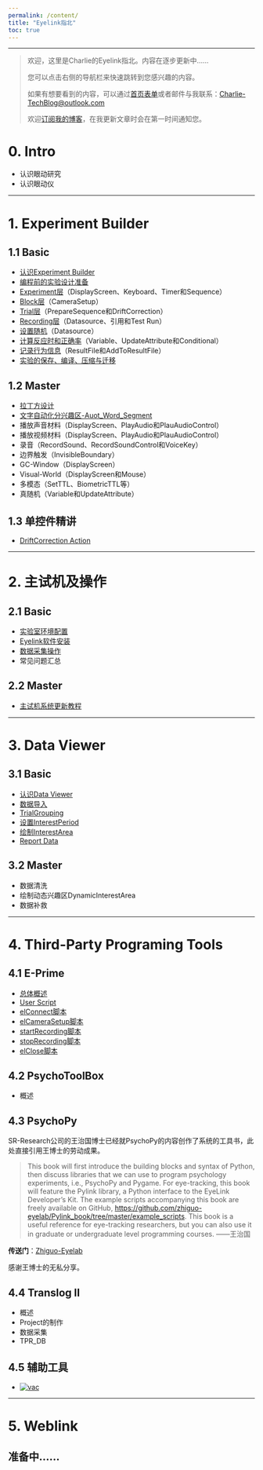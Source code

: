 ```yaml
---
permalink: /content/
title: "Eyelink指北"
toc: true
---
```


---

>欢迎，这里是Charlie的Eyelink指北。内容在逐步更新中……
>
>您可以点击右侧的导航栏来快速跳转到您感兴趣的内容。
>
>如果有想要看到的内容，可以通过[首页表单](/)或者邮件与我联系：Charlie-TechBlog@outlook.com
>
>欢迎[订阅我的博客](/blog%20usage/add_rss_feed/)，在我更新文章时会在第一时间通知您。

# 0. Intro

* 认识眼动研究
* 认识眼动仪

---

# 1. Experiment Builder

## 1.1 Basic

* [认识Experiment Builder](/eyelink/EB_Intro/)
* [编程前的实验设计准备](/eyelink/Experiment_Design/)
* [Experiment层](/eyelink/Experiment_Level/)（DisplayScreen、Keyboard、Timer和Sequence）
* [Block层](/eyelink/Block_Level/)（CameraSetup）
* [Trial层](/eyelink/Trial_Level/)（PrepareSequence和DriftCorrection）
* [Recording层](/eyelink/Recording_Level/)（Datasource、引用和Test Run）
* [设置随机](/eyelink/set_trial_random/)（Datasource）
* [计算反应时和正确率](/eyelink/calcuate_rt_n_acc/#1-计算反应时)（Variable、UpdateAttribute和Conditional）
* [记录行为信息](/eyelink/calcuate_rt_n_acc/#23-保存到result-file)（ResultFile和AddToResultFile）
* [实验的保存、编译、压缩与迁移](/eyelink/exp_package_save_n_transfer/)

## 1.2 Master

* [拉丁方设计](/eyelink/latin_square_random/)
* [文字自动化分兴趣区-Auot_Word_Segment](/eyelink/eb_auto_word_segment/)
* 播放声音材料（DisplayScreen、PlayAudio和PlauAudioControl）
* 播放视频材料（DisplayScreen、PlayAudio和PlauAudioControl）
* 录音（RecordSound、RecordSoundControl和VoiceKey）
* 边界触发（InvisibleBoundary）
* GC-Window（DisplayScreen）
* Visual-World（DisplayScreen和Mouse）
* 多模态（SetTTL、BiometricTTL等）
* 真随机（Variable和UpdateAttribute）

## 1.3 单控件精讲

* [DriftCorrection Action](/eyelink/Drift/)

---

# 2. 主试机及操作

## 2.1 Basic

* [实验室环境配置](/eyelink/LabSetup/)
* [Eyelink软件安装](/eyelink/install_software/)
* [数据采集操作](/eyelink/data_collection/)
* 常见问题汇总

## 2.2 Master

* [主试机系统更新教程](/eyelink/host-system-update/)

---

# 3. Data Viewer

## 3.1 Basic

* [认识Data Viewer](/eyelink/DV_Intro/)
* [数据导入](/eyelink/dv_import_data/)
* [TrialGrouping](/eyelink/Trial_Grouping/)
* [设置InterestPeriod](/eyelink/dv_set_IP/)
* [绘制InterestArea](/eyelink/dv_set_ia/)
* [Report Data](/eyelink/dv_report_data/)

## 3.2 Master

* 数据清洗
* 绘制动态兴趣区DynamicInterestArea
* 数据补救

---

# 4. Third-Party Programing Tools

## 4.1 E-Prime

* [总体概述](/eyelink/e-prime/eprime_overview/)
* [User Script](/eyelink/e-prime/eprime-user_script/)
* [elConnect脚本](/eyelink/e-prime/eprime_elconnect/)
* [elCameraSetup脚本](/eyelink/e-prime/eprime_elCameraSetup/)
* [startRecording脚本](/eyelink/e-prime/eprime_startRecording/)
* [stopRecording脚本](/eyelink/e-prime/eprime_stopRecording/)
* [elClose脚本](/eyelink/e-prime/eprime_elClose/)

## 4.2 PsychoToolBox

* 概述

## 4.3 PsychoPy

SR-Research公司的王治国博士已经就PsychoPy的内容创作了系统的工具书，此处直接引用王博士的劳动成果。

> This book will first introduce the building blocks and syntax of Python, then discuss libraries that we can use to program psychology experiments, i.e., PsychoPy and Pygame. For eye-tracking, this book will feature the Pylink library, a Python interface to the EyeLink Developer’s Kit. The example scripts accompanying this book are freely available on GitHub, https://github.com/zhiguo-eyelab/Pylink_book/tree/master/example_scripts. This book is a useful reference for eye-tracking researchers, but you can also use it in graduate or undergraduate level programming courses. ——王治国

**传送门**：[Zhiguo-Eyelab](https://github.com/zhiguo-eyelab/Pylink_book)

感谢王博士的无私分享。

## 4.4 Translog II

* 概述
* Project的制作
* 数据采集
* TPR_DB

## 4.5 辅助工具

* [![vac](https://img.shields.io/badge/Visual_Angle_Calculator-v1.0-green)](/tools/tools_vac/)

---

# 5. Weblink

## 准备中……
